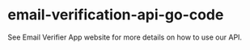 # email-verification-api-go-code
See Email Verifier App website for more details on how to use our API.
